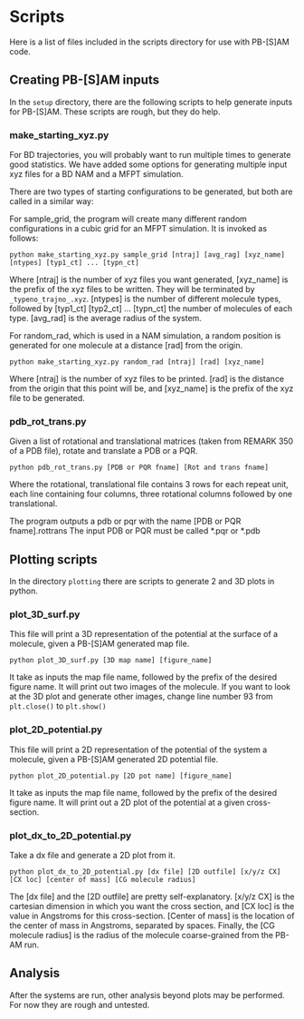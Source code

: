 # Scripts

Here is a list of files included in the scripts directory for use with PB-[S]AM code.

## Creating PB-[S]AM inputs

In the `setup` directory, there are the following scripts to
help generate inputs for PB-[S]AM. These scripts are rough,
but they do help.

### make_starting_xyz.py

For BD trajectories, you will probably want to run multiple times to
generate good statistics. We have added some options for generating 
multiple input xyz files for a BD NAM and a MFPT simulation.

There are two types of starting configurations to be generated, 
but both are called in a similar way:

For sample_grid, the program will create many different random configurations
in a cubic grid for an MFPT simulation. It is invoked as follows:

`python make_starting_xyz.py sample_grid [ntraj] [avg_rag] [xyz_name] [ntypes] [typ1_ct] ... [typn_ct]`

Where [ntraj] is the number of xyz files you want generated,
[xyz_name] is the prefix of the xyz files to be written.
They will be terminated by `_typeno_trajno_.xyz`.
[ntypes] is the number of different molecule types,
followed by [typ1_ct] [typ2_ct] ... [typn_ct] the number
of molecules of each type. [avg_rad] is the average radius of
the system. 

For random_rad, which is used in a NAM simulation, a random position
is generated for one molecule at a distance [rad] from the origin.

`python make_starting_xyz.py random_rad [ntraj] [rad] [xyz_name]`

Where [ntraj] is the number of xyz files to be printed. [rad]
is the distance from the origin that this point will be, and 
[xyz_name] is the prefix of the xyz file to be generated.

### pdb_rot_trans.py

Given a list of rotational and translational matrices (taken from REMARK 350
of a PDB file), rotate and translate a PDB or a PQR.

`python pdb_rot_trans.py [PDB or PQR fname] [Rot and trans fname]`

Where the rotational, translational file contains 3 rows for each 
repeat unit, each line containing four columns, three rotational 
columns followed by one translational.

The program outputs a pdb or pqr with the name [PDB or PQR fname].rottrans
The input PDB or PQR must be called *.pqr or *.pdb


## Plotting scripts

In the directory `plotting` there are scripts to generate 2 and 3D plots
in python. 

### plot_3D_surf.py

This file will print a 3D representation of the potential at the surface of
a molecule, given a PB-[S]AM generated map file.

`python plot_3D_surf.py [3D map name] [figure_name]`

It take as inputs the map file name, followed by the
prefix of the desired figure name. It will print out
two images of the molecule. If you want to look at the 3D plot and generate
other images, change line number 93 from `plt.close()` to `plt.show()`

### plot_2D_potential.py

This file will print a 2D representation of the potential of the system
a molecule, given a PB-[S]AM generated 2D potential file.

`python plot_2D_potential.py [2D pot name] [figure_name]`

It take as inputs the map file name, followed by the
prefix of the desired figure name. It will print out
a 2D plot of the potential at a given cross-section.

### plot_dx_to_2D_potential.py

Take a dx file and generate a 2D plot from it.

`python plot_dx_to_2D_potential.py [dx file] [2D outfile] [x/y/z CX] [CX loc] [center of mass] [CG molecule radius]`

The [dx file] and the [2D outfile] are pretty self-explanatory. 
[x/y/z CX] is the cartesian dimension in which you want the cross section, and
[CX loc] is the value in Angstroms for this cross-section.
[Center of mass] is the location of the center of mass in Angstroms, separated by 
spaces. Finally, the [CG molecule radius] is the radius of the molecule coarse-grained
from the PB-AM run.

## Analysis

After the systems are run, other analysis beyond plots may be performed. For now they 
are rough and untested.


